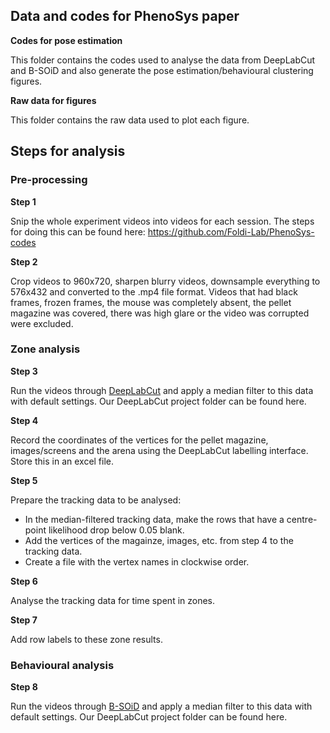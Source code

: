 ## Data and codes for PhenoSys paper

__Codes for pose estimation__

This folder contains the codes used to analyse the data from DeepLabCut and B-SOiD and also generate the pose estimation/behavioural clustering figures.

__Raw data for figures__

This folder contains the raw data used to plot each figure.

## Steps for analysis

### Pre-processing

__Step 1__

Snip the whole experiment videos into videos for each session.
The steps for doing this can be found here: https://github.com/Foldi-Lab/PhenoSys-codes

__Step 2__

Crop videos to 960x720, sharpen blurry videos, downsample everything to 576x432 and converted to the .mp4 file format. Videos that had black frames, frozen frames, the mouse was completely absent, the pellet magazine was covered, there was high glare or the video was corrupted were excluded.

### Zone analysis

__Step 3__

Run the videos through [DeepLabCut](https://github.com/DeepLabCut/DeepLabCut) and apply a median filter to this data with default settings.
Our DeepLabCut project folder can be found here.

__Step 4__

Record the coordinates of the vertices for the pellet magazine, images/screens and the arena using the DeepLabCut labelling interface. Store this in an excel file.

__Step 5__

Prepare the tracking data to be analysed:
* In the median-filtered tracking data, make the rows that have a centre-point likelihood drop below 0.05 blank.
* Add the vertices of the magainze, images, etc. from step 4 to the tracking data.
* Create a file with the vertex names in clockwise order.

__Step 6__

Analyse the tracking data for time spent in zones.

__Step 7__

Add row labels to these zone results.

### Behavioural analysis

__Step 8__

Run the videos through [B-SOiD](https://github.com/DeepLabCut/DeepLabCut) and apply a median filter to this data with default settings.
Our DeepLabCut project folder can be found here.
